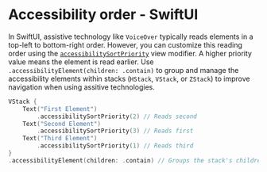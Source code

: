 # Accessibility order - SwiftUI

In SwiftUI, assistive technology like `VoiceOver` typically reads elements in a top-left to bottom-right order. However, you can customize this reading order using the [`accessibilitySortPriority`](https://developer.apple.com/documentation/swiftui/view/accessibilitysortpriority(_:)) view modifier. A higher priority value means the element is read earlier. Use `.accessibilityElement(children: .contain)` to group and manage the accessibility elements within stacks (`HStack`, `VStack`, or `ZStack`) to improve navigation when using assitive technologies.

```swift
VStack {
    Text("First Element")
        .accessibilitySortPriority(2) // Reads second
    Text("Second Element")
        .accessibilitySortPriority(3) // Reads first
    Text("Third Element")
        .accessibilitySortPriority(1) // Reads third
}
.accessibilityElement(children: .contain) // Groups the stack's children
```
